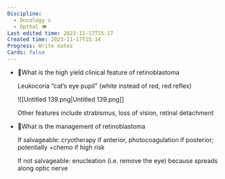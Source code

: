 ```yaml
---
Discipline:
  - Oncology ♋
  - Opthal 👁
Last edited time: 2023-11-17T15:17
Created time: 2023-11-17T15:14
Progress: Write notes
Cards: false
---
```

- 🍒What is the high yield clinical feature of retinoblastoma
    
    Leukocoria “cat’s eye pupil” (white instead of red, red reflex)
    
    ![[Untitled 139.png|Untitled 139.png]]
    
    Other features include strabismus, loss of vision, retinal detachment
    
- 🍒What is the management of retinoblastoma
    
    If salvageable: cryotherapy if anterior, photocoagulation if posterior; potentially +chemo if high risk
    
    If not salvageable: enucleation (i.e. remove the eye) because spreads along optic nerve